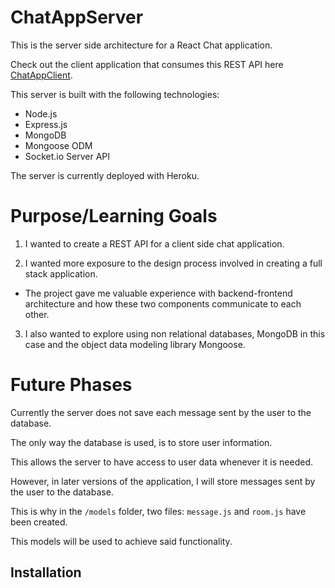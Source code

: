 # ChatAppServer

This is the server side architecture for a React Chat application. 

Check out the client application that consumes this REST API here [ChatAppClient](https://github.com/elewites/ChatAppClient.git).

This server is built with the following technologies: 
- Node.js
- Express.js
- MongoDB
- Mongoose ODM
- Socket.io Server API

The server is currently deployed with Heroku.

# Purpose/Learning Goals

1. I wanted to create a REST API for a client side chat application. 

2. I wanted more exposure to the design process involved in creating a full stack application. 
- The project gave me valuable experience with backend-frontend architecture and how these two components communicate to each other.  

3. I also wanted to explore using non relational databases, MongoDB in this case and the object data modeling library Mongoose. 

# Future Phases

Currently the server does not save each message sent by the user to the database. 

The only way the database is used, is to store user information. 

This allows the server to have access to user data whenever it is needed.

However, in later versions of the application, I will store messages sent by the user to the database. 

This is why in the `/models` folder, two files: `message.js` and `room.js` have been created. 

This models will be used to achieve said functionality. 

## Installation

